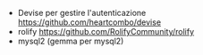 - Devise per gestire l'autenticazione https://github.com/heartcombo/devise
- rolify https://github.com/RolifyCommunity/rolify
- mysql2 (gemma per mysql2)